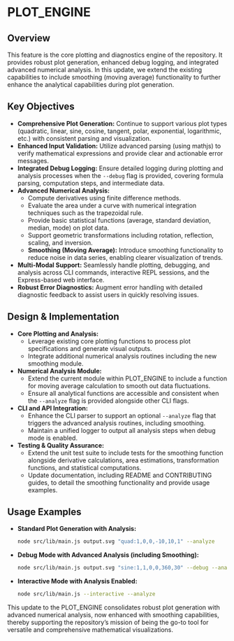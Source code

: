 # PLOT_ENGINE

## Overview
This feature is the core plotting and diagnostics engine of the repository. It provides robust plot generation, enhanced debug logging, and integrated advanced numerical analysis. In this update, we extend the existing capabilities to include smoothing (moving average) functionality to further enhance the analytical capabilities during plot generation.

## Key Objectives
- **Comprehensive Plot Generation:** Continue to support various plot types (quadratic, linear, sine, cosine, tangent, polar, exponential, logarithmic, etc.) with consistent parsing and visualization.
- **Enhanced Input Validation:** Utilize advanced parsing (using mathjs) to verify mathematical expressions and provide clear and actionable error messages.
- **Integrated Debug Logging:** Ensure detailed logging during plotting and analysis processes when the `--debug` flag is provided, covering formula parsing, computation steps, and intermediate data.
- **Advanced Numerical Analysis:** 
  - Compute derivatives using finite difference methods.
  - Evaluate the area under a curve with numerical integration techniques such as the trapezoidal rule.
  - Provide basic statistical functions (average, standard deviation, median, mode) on plot data.
  - Support geometric transformations including rotation, reflection, scaling, and inversion.
  - **Smoothing (Moving Average):** Introduce smoothing functionality to reduce noise in data series, enabling clearer visualization of trends.
- **Multi-Modal Support:** Seamlessly handle plotting, debugging, and analysis across CLI commands, interactive REPL sessions, and the Express-based web interface.
- **Robust Error Diagnostics:** Augment error handling with detailed diagnostic feedback to assist users in quickly resolving issues.

## Design & Implementation
- **Core Plotting and Analysis:**
  - Leverage existing core plotting functions to process plot specifications and generate visual outputs.
  - Integrate additional numerical analysis routines including the new smoothing module.
- **Numerical Analysis Module:**
  - Extend the current module within PLOT_ENGINE to include a function for moving average calculation to smooth out data fluctuations.
  - Ensure all analytical functions are accessible and consistent when the `--analyze` flag is provided alongside other CLI flags.
- **CLI and API Integration:**
  - Enhance the CLI parser to support an optional `--analyze` flag that triggers the advanced analysis routines, including smoothing.
  - Maintain a unified logger to output all analysis steps when debug mode is enabled.
- **Testing & Quality Assurance:**
  - Extend the unit test suite to include tests for the smoothing function alongside derivative calculations, area estimations, transformation functions, and statistical computations.
  - Update documentation, including README and CONTRIBUTING guides, to detail the smoothing functionality and provide usage examples.

## Usage Examples
- **Standard Plot Generation with Analysis:**
  ```bash
  node src/lib/main.js output.svg "quad:1,0,0,-10,10,1" --analyze
  ```
- **Debug Mode with Advanced Analysis (including Smoothing):**
  ```bash
  node src/lib/main.js output.svg "sine:1,1,0,0,360,30" --debug --analyze
  ```
- **Interactive Mode with Analysis Enabled:**
  ```bash
  node src/lib/main.js --interactive --analyze
  ```

This update to the PLOT_ENGINE consolidates robust plot generation with advanced numerical analysis, now enhanced with smoothing capabilities, thereby supporting the repository’s mission of being the go-to tool for versatile and comprehensive mathematical visualizations.